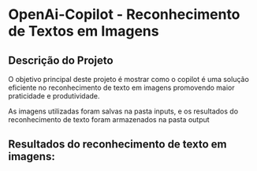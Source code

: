 # OpenAi-Copilot - Reconhecimento de Textos em Imagens

## Descrição do Projeto
O objetivo principal deste projeto é mostrar como o copilot é uma solução eficiente no reconhecimento de texto em imagens promovendo maior praticidade e produtividade.

As imagens utilizadas foram salvas na pasta inputs, e os resultados do reconhecimento de texto foram armazenados na pasta output

## Resultados do reconhecimento de texto em imagens:

